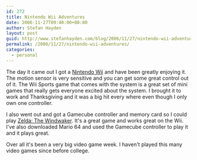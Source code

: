 ```yaml
---
id: 272
title: Nintendo Wii Adventures
date: 2006-11-27T09:40:00+00:00
author: Stefan Hayden
layout: post
guid: http://www.stefanhayden.com/blog/2006/11/27/nintendo-wii-adventures/
permalink: /2006/11/27/nintendo-wii-adventures/
categories:
  - personal
---
```

<p>The day it came out I got a <a href="http://wii.nintendo.com/">Nintendo Wii</a> and have been greatly enjoying it. The motion sensor is very sensitive and you can get some great control out of it. The Wii Sports game that comes with the system is a great set of mini games that really gets everyone excited about the system. I brought it to work and Thanksgiving and it was a big hit every where even though I only own one controller.</p>
<p>I also went out and got a Gamecube controller and memory card so I could play <a href="http://www.zelda.com/gcn/">Zelda: The Windwaker</a>. It's a great game and works great on the Wii. I've also downloaded Mario 64 and used the Gamecube controller to play it and it plays great.</p>
<p>Over all it's been a very big video game week. I haven't played this many video games since before college.
</p>
